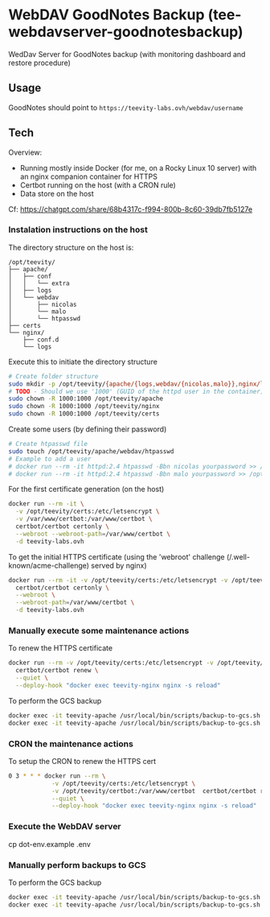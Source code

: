 
# WebDAV GoodNotes Backup (tee-webdavserver-goodnotesbackup)

WedDav Server for GoodNotes backup (with monitoring dashboard and restore procedure)




## Usage

GoodNotes should point to `https://teevity-labs.ovh/webdav/username`




## Tech

Overview:
 - Running mostly inside Docker (for me, on a Rocky Linux 10 server) with an nginx companion container for HTTPS
 - Certbot running on the host (with a CRON rule)
 - Data store on the host

Cf: https://chatgpt.com/share/68b4317c-f994-800b-8c60-39db7fb5127e


### Instalation instructions on the host

The directory structure on the host is:
```
/opt/teevity/
├── apache/
│   ├── conf
│   │   └── extra
│   ├── logs
│   └── webdav
│       ├── nicolas
│       └── malo
│       └── htpasswd
├── certs
└── nginx/
    ├── conf.d
    └── logs
```

Execute this to initiate the directory structure
```bash
# Create folder structure
sudo mkdir -p /opt/teevity/{apache/{logs,webdav/{nicolas,malo}},nginx/logs,certs,certbot}
# TODO - Should we use '1000' (GUID of the httpd user in the container) or `sudo chown -R $USER:$USER ...` as suggested by ChatGPT
sudo chown -R 1000:1000 /opt/teevity/apache
sudo chown -R 1000:1000 /opt/teevity/nginx
sudo chown -R 1000:1000 /opt/teevity/certs
```

Create some users (by defining their password)
```bash
# Create htpasswd file
sudo touch /opt/teevity/apache/webdav/htpasswd
# Example to add a user
# docker run --rm -it httpd:2.4 htpasswd -Bbn nicolas yourpassword >> /opt/teevity/apache/webdav/htpasswd
# docker run --rm -it httpd:2.4 htpasswd -Bbn malo yourpassword >> /opt/teevity/apache/webdav/htpasswd
```

For the first certificate generation (on the host)
```bash
docker run --rm -it \
  -v /opt/teevity/certs:/etc/letsencrypt \
  -v /var/www/certbot:/var/www/certbot \
  certbot/certbot certonly \
  --webroot --webroot-path=/var/www/certbot \
  -d teevity-labs.ovh
```

To get the initial HTTPS certificate (using the 'webroot' challenge (/.well-known/acme-challenge) served by nginx)
```bash
docker run --rm -it -v /opt/teevity/certs:/etc/letsencrypt -v /opt/teevity/certbot:/var/www/certbot \
  certbot/certbot certonly \
  --webroot \
  --webroot-path=/var/www/certbot \
  -d teevity-labs.ovh
```


### Manually execute some maintenance actions

To renew the HTTPS certificate 
```bash
docker run --rm -v /opt/teevity/certs:/etc/letsencrypt -v /opt/teevity/certbot:/var/www/certbot \
  certbot/certbot renew \
  --quiet \
  --deploy-hook "docker exec teevity-nginx nginx -s reload"
```

To perform the GCS backup
```bash
docker exec -it teevity-apache /usr/local/bin/scripts/backup-to-gcs.sh nicolas gs://mybucket-daily
docker exec -it teevity-apache /usr/local/bin/scripts/backup-to-gcs.sh malo gs://mybucket-weekly
```


### CRON the maintenance actions

To setup the CRON to renew the HTTPS cert
```bash
0 3 * * * docker run --rm \
            -v /opt/teevity/certs:/etc/letsencrypt \
            -v /opt/teevity/certbot:/var/www/certbot  certbot/certbot renew \
            --quiet \
            --deploy-hook "docker exec teevity-nginx nginx -s reload"
```


### Execute the WebDAV server

cp dot-env.example .env


### Manually perform backups to GCS

To perform the GCS backup
```bash
docker exec -it teevity-apache /usr/local/bin/scripts/backup-to-gcs.sh nicolas gs://mybucket-daily
docker exec -it teevity-apache /usr/local/bin/scripts/backup-to-gcs.sh malo gs://mybucket-weekly
```

